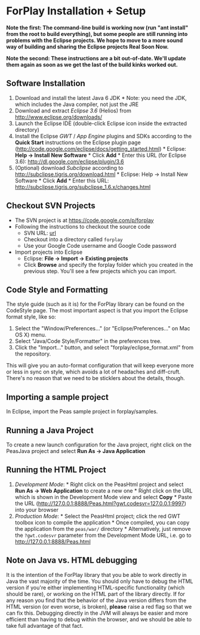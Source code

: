 # ForPlay Installation + Setup #

**Note the first: The command-line build is working now (run "ant install" from the root to build everything), but some people are still running into problems with the Eclipse projects. We hope to move to a more sound way of building and sharing the Eclipse projects Real Soon Now.**

**Note the second: These instructions are a bit out-of-date. We'll update them again as soon as we get the last of the build kinks worked out.**

## Software Installation ##

  1. Download and install the latest Java 6 JDK
    * Note: you need the JDK, which includes the Java compiler, not just the JRE
  1. Download and extract _Eclipse 3.6_ (Helios) from http://www.eclipse.org/downloads/
  1. Launch the Eclipse IDE (double-click Eclipse icon inside the extracted directory)
  1. Install the Eclipse _GWT_ / _App Engine_ plugins and SDKs according to the **Quick Start** instructions on the Eclipse plugin page (http://code.google.com/eclipse/docs/getting_started.html)
    * Eclipse: **Help -> Install New Software**
    * Click **Add**
    * Enter this URL (for Eclipse 3.6): http://dl.google.com/eclipse/plugin/3.6
  1. (Optional) download _Subclipse_ according to http://subclipse.tigris.org/download.html
    * Eclipse: Help -> Install New Software
    * Click **Add**
    * Enter this URL: http://subclipse.tigris.org/subclipse_1.6.x/changes.html

## Checkout SVN Projects ##

  * The SVN project is at https://code.google.com/p/forplay
  * Following the instructions to checkout the source code
    * SVN URL: [url](svn.md)
    * Checkout into a directory called `forplay`
    * Use your Google Code username and Google Code password
  * Import projects into Eclipse
    * Eclipse: **File -> Import -> Existing projects**
    * Click **Browse** and specify the forplay folder which you created in the previous step. You'll see a few projects which you can import.

## Code Style and Formatting ##

The style guide (such as it is) for the ForPlay library can be found on the CodeStyle page. The most important aspect is that you import the Eclipse format
style, like so:

  1. Select the "Window/Preferences..." (or "Eclipse/Preferences..." on Mac OS X) menu.
  1. Select "Java/Code Style/Formatter" in the preferences tree.
  1. Click the "Import..." button, and select "forplay/eclipse\_format.xml" from the repository.

This will give you an auto-format configuration that will keep everyone more or less in sync on style, which avoids a lot of headaches and diff-cruft.
There's no reason that we need to be sticklers about the details, though.

## Importing a sample project ##

In Eclipse, import the Peas sample project in forplay/samples.

## Running a Java Project ##

To create a new launch configuration for the Java project, right click on the PeasJava project and select **Run As -> Java Application**

## Running the HTML Project ##

  1. _Development Mode_:
    * Right click on the PeasHtml project and select **Run As -> Web Application** to create a new one
    * Right click on the URL which is shown in the Development Mode view and select **Copy**
    * Paste the URL (http://127.0.0.1:8888/Peas.html?gwt.codesvr=127.0.0.1:9997) into your browser
  1. _Production Mode_:
    * Select the PeasHtml project; click the red GWT toolbox icon to compile the application
    * Once compiled, you can copy the application from the `peas/war/` directory
    * Alternatively, just remove the `?gwt.codesvr` parameter from the Development Mode URL, i.e. go to http://127.0.0.1:8888/Peas.html

## Note on Java vs. HTML debugging ##

It is the intention of the ForPlay library that you be able to work directly in Java the vast majority of the time. You should only have to debug the HTML version if you're either implementing HTML-specific functionality (which should be rare), or working on the HTML part of the library directly. If for any reason you find that the behavior of the Java version differs from the HTML version (or even worse, is broken), **please** raise a red flag so that we can fix this. Debugging directly in the JVM will always be easier and more efficient than having to debug within the browser, and we should be able to take full advantage of that fact.